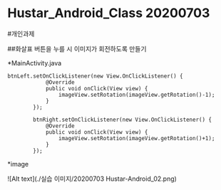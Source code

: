 Hustar_Android_Class 20200703
====================

#개인과제

##화살표 버튼을 누를 시 이미지가 회전하도록 만들기

*MainActivity.java
```
btnLeft.setOnClickListener(new View.OnClickListener() {
            @Override
            public void onClick(View view) {
                imageView.setRotation(imageView.getRotation()-1);
            }
        });

        btnRight.setOnClickListener(new View.OnClickListener() {
            @Override
            public void onClick(View view) {
                imageView.setRotation(imageView.getRotation()+1);
            }
        });
```

*image

![Alt text](./실습 이미지/20200703 Hustar-Android_02.png)